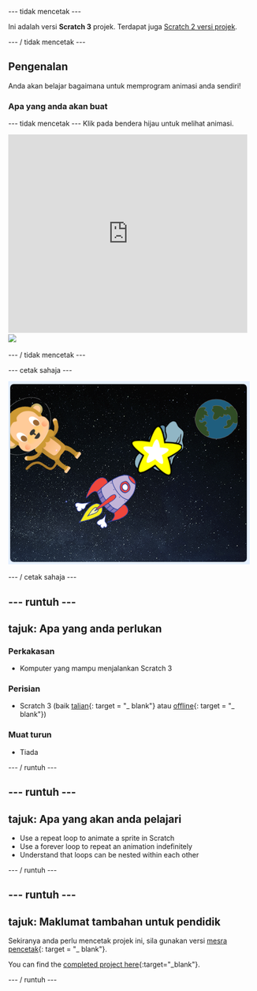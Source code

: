 \--- tidak mencetak \---

Ini adalah versi **Scratch 3** projek. Terdapat juga [Scratch 2 versi projek](https://projects.raspberrypi.org/en/projects/lost-in-space-scratch2).

\--- / tidak mencetak \---

## Pengenalan

Anda akan belajar bagaimana untuk memprogram animasi anda sendiri!

### Apa yang anda akan buat

\--- tidak mencetak \--- Klik pada bendera hijau untuk melihat animasi.

<div class="scratch-preview">
  <iframe allowtransparency="true" width="485" height="402" src="https://scratch.mit.edu/projects/embed/276873231/?autostart=false" frameborder="0" scrolling="no"></iframe>
  <img src="images/space-final.png">
</div>

\--- / tidak mencetak \---

\--- cetak sahaja \---

![Projek lengkap](images/showcase_static.png)

\--- / cetak sahaja \---

## \--- runtuh \---

## tajuk: Apa yang anda perlukan

### Perkakasan

- Komputer yang mampu menjalankan Scratch 3

### Perisian

- Scratch 3 (baik [talian](http://rpf.io/scratchon){: target = "_ blank"} atau [offline](http://rpf.io/scratchoff){: target = "_ blank"})

### Muat turun

- Tiada

\--- / runtuh \---

## \--- runtuh \---

## tajuk: Apa yang akan anda pelajari

- Use a repeat loop to animate a sprite in Scratch
- Use a forever loop to repeat an animation indefinitely
- Understand that loops can be nested within each other

\--- / runtuh \---

## \--- runtuh \---

## tajuk: Maklumat tambahan untuk pendidik

Sekiranya anda perlu mencetak projek ini, sila gunakan versi [mesra pencetak](https://projects.raspberrypi.org/en/projects/lost-in-space/print){: target = "_ blank"}.

You can find the [completed project here](http://rpf.io/p/en/lost-in-space-get){:target="_blank"}.

\--- / runtuh \---